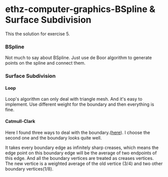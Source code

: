 ethz-computer-graphics-BSpline & Surface Subdivision
===========================
This the solution for exercise 5.

### BSpline
Not much to say about BSpline. Just use de Boor algorithm to generate points on the spline and connect them.

### Surface Subdivision
#### Loop
Loop's algorithm can only deal with triangle mesh. And it's easy to implement. Use different weight for the boundary and then everything is fine.
#### Catmull-Clark
Here I found three ways to deal with the boundary.([here](http://xrt.wikidot.com/blog:_start/tag/catmull/category/blog)). I choose the second one and the boundary looks quite well.

It takes every boundary edge as infinitely sharp creases, which means the edge point on this boundary edge will be the average of two endpoints of this edge. And all the boundary vertices are treated as creases vertices. The new vertice is a weighted average of the old vertice (3/4) and two other boundary vertices(1/8).